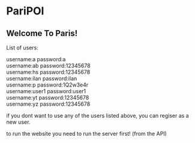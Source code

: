 # PariPOI

## Welcome To Paris!
List of users:<br>

username:a password:a <br>
username:ab password:12345678<br>
username:hs password:12345678<br>
username:ilan password:ilan  <br>
username:p password:1Q2w3e4r <br>
username:user1 password:user1<br>
username:yt password:12345678<br>
username:yz password:12345678<br>

if you dont want to use any of the users listed above,
you can regiser as a new user.

to run the website you need to run the server first! (from the API)
